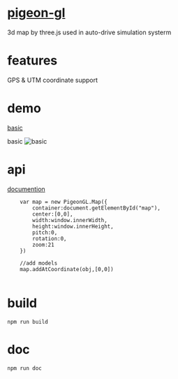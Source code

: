 # [pigeon-gl](https://mizy.github.io/pigeonGL)
3d map by three.js 
used in auto-drive simulation systerm

# features
GPS & UTM coordinate support

# demo 
[basic](https://mizy.github.io/pigeonGL/examples/basic/index.html)

basic
![basic](https://mizy.github.io/pigeonGL/snapshot-basic.png)
 
# api
[documention](https://mizy.github.io/pigeonGL/doc/)
```
    var map = new PigeonGL.Map({
        container:document.getElementById("map"),
        center:[0,0],
        width:window.innerWidth,
        height:window.innerHeight,
        pitch:0,
        rotation:0,
        zoom:21
    })

    //add models
    map.addAtCoordinate(obj,[0,0])
    
```


# build
```
npm run build
```

# doc
```
npm run doc
```
